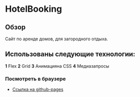 # HotelBooking

## Обзор

Сайт по аренде домов, для загородного отдыха.

## Использованы следующие технологии:

**1** Flex
**2** Grid
**3** Анимацияна CSS
**4** Медиазапросы

### Посмотреть в браузере

- [Ссылка на github-pages](https://arinaglad.github.io/HotelBooking/)
  
